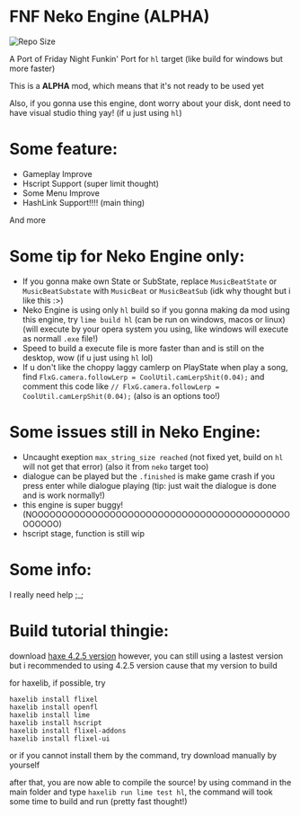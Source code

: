 # FNF Neko Engine (ALPHA)

![Repo Size](https://img.shields.io/github/repo-size/khuonghoanghuy/FNF-Neko-Engine)

A Port of Friday Night Funkin' Port for `hl` target (like build for windows but more faster)

This is a **ALPHA** mod, which means that it's not ready to be used yet

Also, if you gonna use this engine, dont worry about your disk, dont need to have visual studio thing yay! (if u just using `hl`)

# Some feature:
- Gameplay Improve
- Hscript Support (super limit thought)
- Some Menu Improve
- HashLink Support!!!! (main thing)

And more

# Some tip for Neko Engine only:
- If you gonna make own State or SubState, replace `MusicBeatState` or `MusicBeatSubstate` with `MusicBeat` or `MusicBeatSub` (idk why thought but i like this :>)
- Neko Engine is using only `hl` build so if you gonna making da mod using this engine, try `lime build hl` (can be run on windows, macos or linux) (will execute by your opera system you using, like windows will execute as normall `.exe` file!)
- Speed to build a execute file is more faster than and is still on the desktop, wow (if u just using `hl` lol)
- If u don't like the choppy laggy camlerp on PlayState when play a song, find `FlxG.camera.followLerp = CoolUtil.camLerpShit(0.04);` and comment this code like `// FlxG.camera.followLerp = CoolUtil.camLerpShit(0.04);` (also is an options too!)
# Some issues still in Neko Engine:
- Uncaught exeption `max_string_size reached` (not fixed yet, build on `hl` will not get that error) (also it from `neko` target too)
- dialogue can be played but the `.finished` is make game crash if you press enter while dialogue playing (tip: just wait the dialogue is done and is work normally!)
- this engine is super buggy! (NOOOOOOOOOOOOOOOOOOOOOOOOOOOOOOOOOOOOOOOOOOOOOOOOO)
- hscript stage, function is still wip
# Some info:
I really need help ;_;

# Build tutorial thingie:
download [haxe 4.2.5 version](https://haxe.org/download/version/4.2.5/) however, you can still using a lastest version but i recommended to using 4.2.5 version cause that my version to build

for haxelib, if possible, try 
```
haxelib install flixel
haxelib install openfl
haxelib install lime
haxelib install hscript
haxelib install flixel-addons
haxelib install flixel-ui
```

or if you cannot install them by the command, try download manually by yourself

after that, you are now able to compile the source! by using command in the main folder and type `haxelib run lime test hl`, the command will took some time to build and run (pretty fast thought!)